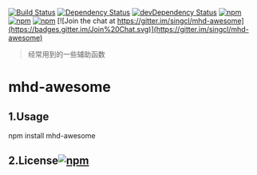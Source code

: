 [![Build Status](https://travis-ci.org/singcl/mhd-awesome.svg?branch=master)](https://travis-ci.org/singcl/mhd-awesome)
[![Dependency Status](https://david-dm.org/singcl/mhd-awesome/status.svg?style=flat-square)](https://david-dm.org/singcl/mhd-awesome#info=Dependencies)
[![devDependency Status](https://david-dm.org/singcl/mhd-awesome/dev-status.svg?style=flat-square)](https://david-dm.org/singcl/mhd-awesome#info=devDependencies)
[![npm](https://img.shields.io/npm/v/mhd-awesome.svg?style=flat-square)](https://www.npmjs.com/package/mhd-awesome)
[![npm](https://img.shields.io/npm/dt/mhd-awesome.svg?style=flat-square)](https://www.npmjs.com/package/mhd-awesome)
[![npm](https://img.shields.io/npm/l/mhd-awesome.svg?style=flat-square)](https://www.npmjs.com/package/mhd-awesome)
[![Join the chat at https://gitter.im/singcl/mhd-awesome](https://badges.gitter.im/Join%20Chat.svg)](https://gitter.im/singcl/mhd-awesome)

> 经常用到的一些辅助函数
# mhd-awesome
## 1.Usage
npm install mhd-awesome
## 2.License[![npm](https://img.shields.io/npm/l/mhd-awesome.svg?style=flat-square)](https://www.npmjs.com/package/mhd-awesome)
